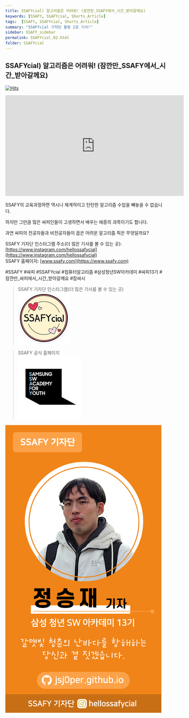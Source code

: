 ```yaml
---
title: SSAFYcial) 알고리즘은 어려워! (잠깐만_SSAFY에서_시간_받아갈께요)
keywords: [SSAFY, SSAFYcial, Shorts_Article]
tags:  [SSAFY, SSAFYcial, Shorts_Article]
summary: "SSAFYcial 기자단 활동 2호 기사!"
sidebar: SSAFY_sidebar
permalink: SSAFYcial_02.html
folder: SSAFYcial
---
```


## SSAFYcial) 알고리즘은 어려워! (잠깐만_SSAFY에서_시간_받아갈께요)

<a href="https://hits.sh/jsj0per.github.io/SSAFYcial_02.html/"><img alt="Hits" src="https://hits.sh/jsj0per.github.io/SSAFYcial_02.html.svg?style=for-the-badge&label=PostView&color=347DBE&logo=Perso"/></a>

<iframe width="560" height="315" src="https://www.youtube.com/embed/LY19X6qe_DE?si=nEkqjmI_bmImiK2Y" title="YouTube video player" frameborder="0" allow="accelerometer; autoplay; clipboard-write; encrypted-media; gyroscope; picture-in-picture; web-share" referrerpolicy="strict-origin-when-cross-origin" allowfullscreen></iframe>   

SSAFY의 교육과정하면 역시나 체계적이고 탄탄한 알고리즘 수업을 빼놓을 수 없습니다.   

하지만 그만큼 많은 싸피인들이 고생하면서 배우는 애증의 과목이기도 합니다.   

과연 싸피의 전공자들과 비전공자들이 꼽은 어려운 알고리즘 픽은 무엇일까요?   

SSAFY 기자단 인스타그램 주소(더 많은 기사를 볼 수 있는 곳): [https://www.instagram.com/hellossafycial](https://www.instagram.com/hellossafycial)  
SSAFY 홈페이지: [www.ssafy.com](https://www.ssafy.com)  

#SSAFY #싸피 #SSAFYcial #컴퓨터알고리즘 #삼성청년SW아카데미 #싸피13기 #잠깐만_싸피에서_시간_받아갈께요 #잠싸시  

> SSAFY 기자단 인스타그램(더 많은 기사를 볼 수 있는 곳)  
> [![SSAFYcial_Logo](/pages/SSAFYcial/SSAFYcial_img/ssafycial.png)](https://www.instagram.com/hellossafycial)

> SSAFY 공식 홈페이지  
> [![SSAFY_Logo](/pages/SSAFYcial/SSAFYcial_img/SSAFY_LOGO.jpg)](https://www.ssafy.com)

![SSAFYcial_namecard](/pages/SSAFYcial/SSAFYcial_img/SSAFYcial_namecard.png)
